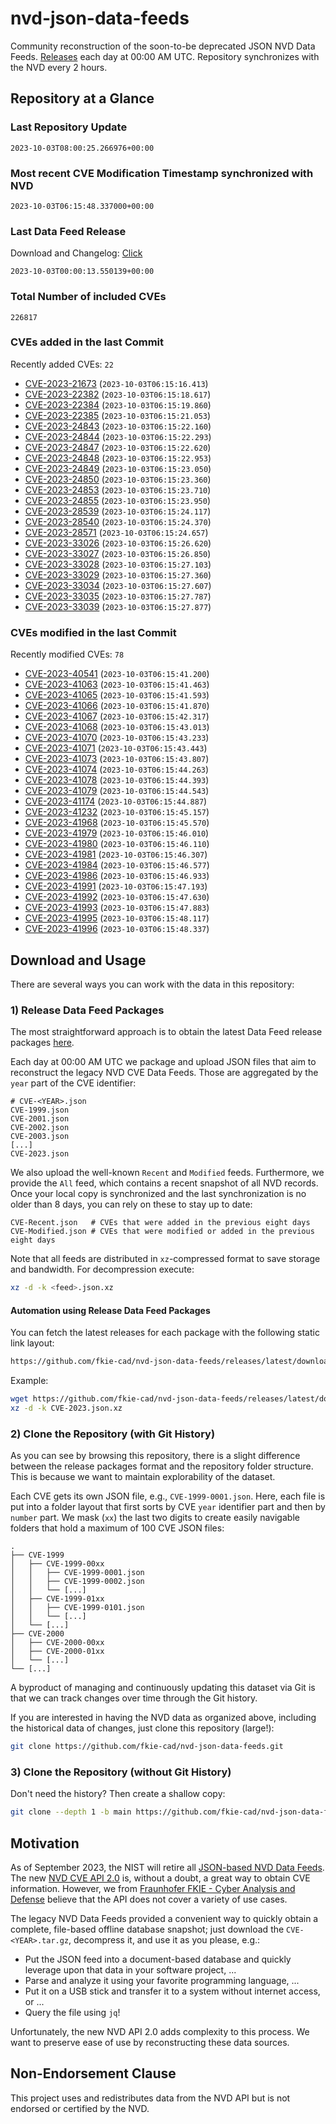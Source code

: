 # nvd-json-data-feeds

Community reconstruction of the soon-to-be deprecated JSON NVD Data Feeds. 
[Releases](https://github.com/fkie-cad/nvd-json-data-feeds/releases/latest) each day at 00:00 AM UTC.
Repository synchronizes with the NVD every 2 hours.

## Repository at a Glance

### Last Repository Update

```plain
2023-10-03T08:00:25.266976+00:00
```

### Most recent CVE Modification Timestamp synchronized with NVD

```plain
2023-10-03T06:15:48.337000+00:00
```

### Last Data Feed Release

Download and Changelog: [Click](https://github.com/fkie-cad/nvd-json-data-feeds/releases/latest)

```plain
2023-10-03T00:00:13.550139+00:00
```

### Total Number of included CVEs

```plain
226817
```

### CVEs added in the last Commit

Recently added CVEs: `22`

* [CVE-2023-21673](CVE-2023/CVE-2023-216xx/CVE-2023-21673.json) (`2023-10-03T06:15:16.413`)
* [CVE-2023-22382](CVE-2023/CVE-2023-223xx/CVE-2023-22382.json) (`2023-10-03T06:15:18.617`)
* [CVE-2023-22384](CVE-2023/CVE-2023-223xx/CVE-2023-22384.json) (`2023-10-03T06:15:19.860`)
* [CVE-2023-22385](CVE-2023/CVE-2023-223xx/CVE-2023-22385.json) (`2023-10-03T06:15:21.053`)
* [CVE-2023-24843](CVE-2023/CVE-2023-248xx/CVE-2023-24843.json) (`2023-10-03T06:15:22.160`)
* [CVE-2023-24844](CVE-2023/CVE-2023-248xx/CVE-2023-24844.json) (`2023-10-03T06:15:22.293`)
* [CVE-2023-24847](CVE-2023/CVE-2023-248xx/CVE-2023-24847.json) (`2023-10-03T06:15:22.620`)
* [CVE-2023-24848](CVE-2023/CVE-2023-248xx/CVE-2023-24848.json) (`2023-10-03T06:15:22.953`)
* [CVE-2023-24849](CVE-2023/CVE-2023-248xx/CVE-2023-24849.json) (`2023-10-03T06:15:23.050`)
* [CVE-2023-24850](CVE-2023/CVE-2023-248xx/CVE-2023-24850.json) (`2023-10-03T06:15:23.360`)
* [CVE-2023-24853](CVE-2023/CVE-2023-248xx/CVE-2023-24853.json) (`2023-10-03T06:15:23.710`)
* [CVE-2023-24855](CVE-2023/CVE-2023-248xx/CVE-2023-24855.json) (`2023-10-03T06:15:23.950`)
* [CVE-2023-28539](CVE-2023/CVE-2023-285xx/CVE-2023-28539.json) (`2023-10-03T06:15:24.117`)
* [CVE-2023-28540](CVE-2023/CVE-2023-285xx/CVE-2023-28540.json) (`2023-10-03T06:15:24.370`)
* [CVE-2023-28571](CVE-2023/CVE-2023-285xx/CVE-2023-28571.json) (`2023-10-03T06:15:24.657`)
* [CVE-2023-33026](CVE-2023/CVE-2023-330xx/CVE-2023-33026.json) (`2023-10-03T06:15:26.620`)
* [CVE-2023-33027](CVE-2023/CVE-2023-330xx/CVE-2023-33027.json) (`2023-10-03T06:15:26.850`)
* [CVE-2023-33028](CVE-2023/CVE-2023-330xx/CVE-2023-33028.json) (`2023-10-03T06:15:27.103`)
* [CVE-2023-33029](CVE-2023/CVE-2023-330xx/CVE-2023-33029.json) (`2023-10-03T06:15:27.360`)
* [CVE-2023-33034](CVE-2023/CVE-2023-330xx/CVE-2023-33034.json) (`2023-10-03T06:15:27.607`)
* [CVE-2023-33035](CVE-2023/CVE-2023-330xx/CVE-2023-33035.json) (`2023-10-03T06:15:27.787`)
* [CVE-2023-33039](CVE-2023/CVE-2023-330xx/CVE-2023-33039.json) (`2023-10-03T06:15:27.877`)


### CVEs modified in the last Commit

Recently modified CVEs: `78`

* [CVE-2023-40541](CVE-2023/CVE-2023-405xx/CVE-2023-40541.json) (`2023-10-03T06:15:41.200`)
* [CVE-2023-41063](CVE-2023/CVE-2023-410xx/CVE-2023-41063.json) (`2023-10-03T06:15:41.463`)
* [CVE-2023-41065](CVE-2023/CVE-2023-410xx/CVE-2023-41065.json) (`2023-10-03T06:15:41.593`)
* [CVE-2023-41066](CVE-2023/CVE-2023-410xx/CVE-2023-41066.json) (`2023-10-03T06:15:41.870`)
* [CVE-2023-41067](CVE-2023/CVE-2023-410xx/CVE-2023-41067.json) (`2023-10-03T06:15:42.317`)
* [CVE-2023-41068](CVE-2023/CVE-2023-410xx/CVE-2023-41068.json) (`2023-10-03T06:15:43.013`)
* [CVE-2023-41070](CVE-2023/CVE-2023-410xx/CVE-2023-41070.json) (`2023-10-03T06:15:43.233`)
* [CVE-2023-41071](CVE-2023/CVE-2023-410xx/CVE-2023-41071.json) (`2023-10-03T06:15:43.443`)
* [CVE-2023-41073](CVE-2023/CVE-2023-410xx/CVE-2023-41073.json) (`2023-10-03T06:15:43.807`)
* [CVE-2023-41074](CVE-2023/CVE-2023-410xx/CVE-2023-41074.json) (`2023-10-03T06:15:44.263`)
* [CVE-2023-41078](CVE-2023/CVE-2023-410xx/CVE-2023-41078.json) (`2023-10-03T06:15:44.393`)
* [CVE-2023-41079](CVE-2023/CVE-2023-410xx/CVE-2023-41079.json) (`2023-10-03T06:15:44.543`)
* [CVE-2023-41174](CVE-2023/CVE-2023-411xx/CVE-2023-41174.json) (`2023-10-03T06:15:44.887`)
* [CVE-2023-41232](CVE-2023/CVE-2023-412xx/CVE-2023-41232.json) (`2023-10-03T06:15:45.157`)
* [CVE-2023-41968](CVE-2023/CVE-2023-419xx/CVE-2023-41968.json) (`2023-10-03T06:15:45.570`)
* [CVE-2023-41979](CVE-2023/CVE-2023-419xx/CVE-2023-41979.json) (`2023-10-03T06:15:46.010`)
* [CVE-2023-41980](CVE-2023/CVE-2023-419xx/CVE-2023-41980.json) (`2023-10-03T06:15:46.110`)
* [CVE-2023-41981](CVE-2023/CVE-2023-419xx/CVE-2023-41981.json) (`2023-10-03T06:15:46.307`)
* [CVE-2023-41984](CVE-2023/CVE-2023-419xx/CVE-2023-41984.json) (`2023-10-03T06:15:46.577`)
* [CVE-2023-41986](CVE-2023/CVE-2023-419xx/CVE-2023-41986.json) (`2023-10-03T06:15:46.933`)
* [CVE-2023-41991](CVE-2023/CVE-2023-419xx/CVE-2023-41991.json) (`2023-10-03T06:15:47.193`)
* [CVE-2023-41992](CVE-2023/CVE-2023-419xx/CVE-2023-41992.json) (`2023-10-03T06:15:47.630`)
* [CVE-2023-41993](CVE-2023/CVE-2023-419xx/CVE-2023-41993.json) (`2023-10-03T06:15:47.883`)
* [CVE-2023-41995](CVE-2023/CVE-2023-419xx/CVE-2023-41995.json) (`2023-10-03T06:15:48.117`)
* [CVE-2023-41996](CVE-2023/CVE-2023-419xx/CVE-2023-41996.json) (`2023-10-03T06:15:48.337`)


## Download and Usage

There are several ways you can work with the data in this repository:

### 1) Release Data Feed Packages

The most straightforward approach is to obtain the latest Data Feed release packages [here](https://github.com/fkie-cad/nvd-json-data-feeds/releases/latest).

Each day at 00:00 AM UTC we package and upload JSON files that aim to reconstruct the legacy NVD CVE Data Feeds.
Those are aggregated by the `year` part of the CVE identifier:

```
# CVE-<YEAR>.json
CVE-1999.json
CVE-2001.json
CVE-2002.json
CVE-2003.json
[...]
CVE-2023.json
```

We also upload the well-known `Recent` and `Modified` feeds.
Furthermore, we provide the `All` feed, which contains a recent snapshot of all NVD records.
Once your local copy is synchronized and the last synchronization is no older than 8 days, you can rely on these to stay up to date:

```plain
CVE-Recent.json   # CVEs that were added in the previous eight days
CVE-Modified.json # CVEs that were modified or added in the previous eight days
```

Note that all feeds are distributed in `xz`-compressed format to save storage and bandwidth.
For decompression execute:

```sh
xz -d -k <feed>.json.xz
```


#### Automation using Release Data Feed Packages

You can fetch the latest releases for each package with the following static link layout:

```sh
https://github.com/fkie-cad/nvd-json-data-feeds/releases/latest/download/CVE-<YEAR>.json.xz
```

Example:

```sh
wget https://github.com/fkie-cad/nvd-json-data-feeds/releases/latest/download/CVE-2023.json.xz
xz -d -k CVE-2023.json.xz
```

### 2) Clone the Repository (with Git History)

As you can see by browsing this repository, there is a slight difference between the release packages format and the repository folder structure.
This is because we want to maintain explorability of the dataset.

Each CVE gets its own JSON file, e.g., `CVE-1999-0001.json`.
Here, each file is put into a folder layout that first sorts by CVE `year` identifier part and then by `number` part.
We mask (`xx`) the last two digits to create easily navigable folders that hold a maximum of 100 CVE JSON files:

```plain
.
├── CVE-1999
│   ├── CVE-1999-00xx
│   │   ├── CVE-1999-0001.json
│   │   ├── CVE-1999-0002.json
│   │   └── [...]
│   ├── CVE-1999-01xx
│   │   ├── CVE-1999-0101.json
│   │   └── [...]
│   └── [...]
├── CVE-2000
│   ├── CVE-2000-00xx
│   ├── CVE-2000-01xx
│   └── [...]
└── [...]
```

A byproduct of managing and continuously updating this dataset via Git is that we can track changes over time through the Git history.

If you are interested in having the NVD data as organized above, including the historical data of changes, just clone this repository (large!):

```sh
git clone https://github.com/fkie-cad/nvd-json-data-feeds.git
```

### 3) Clone the Repository (without Git History)

Don't need the history? Then create a shallow copy:

```sh
git clone --depth 1 -b main https://github.com/fkie-cad/nvd-json-data-feeds.git
```

## Motivation

As of September 2023, the NIST will retire all [JSON-based NVD Data Feeds](https://nvd.nist.gov/vuln/data-feeds#divRetirementBanner-1).
The new [NVD CVE API 2.0](https://nvd.nist.gov/developers/vulnerabilities) is, without a doubt, a great way to obtain CVE information.
However, we from [Fraunhofer FKIE - Cyber Analysis and Defense](https://www.fkie.fraunhofer.de/en/departments/cad.html) believe that the API does not cover a variety of use cases.

The legacy NVD Data Feeds provided a convenient way to quickly obtain a complete, file-based offline database snapshot; just download the `CVE-<YEAR>.tar.gz`, decompress it, and use it as you please, e.g.:

* Put the JSON feed into a document-based database and quickly leverage upon that data in your software project, ...
* Parse and analyze it using your favorite programming language, ...
* Put it on a USB stick and transfer it to a system without internet access, or ...
* Query the file using `jq`!

Unfortunately, the new NVD API 2.0 adds complexity to this process.
We want to preserve ease of use by reconstructing these data sources.

## Non-Endorsement Clause

This project uses and redistributes data from the NVD API but is not endorsed or certified by the NVD.